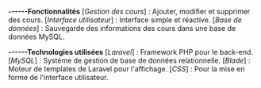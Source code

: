 **------Fonctionnalités** 
[*Gestion des cours*] : Ajouter, modifier et supprimer des cours.
[*Interface utilisateur*] : Interface simple et réactive.
[*Base de données*] : Sauvegarde des informations des cours dans une base de données MySQL.

**------Technologies utilisées**
[*Laravel*] : Framework PHP pour le back-end.
[*MySQL*] : Système de gestion de base de données relationnelle.
[*Blade*] : Moteur de templates de Laravel pour l'affichage.
[*CSS*] : Pour la mise en forme de l'interface utilisateur.
